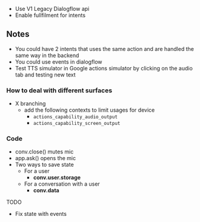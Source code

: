 * Use V1 Legacy Dialogflow api
* Enable fullfilment for intents


## Notes
* You could have 2 intents that uses the same action and are handled the same way in the backend
* You could use events in dialogflow
* Test TTS simulator in Google actions simulator by clicking on the audio tab and testing new text

### How to deal with different surfaces
* X branching
    * add the following contexts to limit usages for device
        * `actions_capability_audio_output`
        * `actions_capability_screen_output`

### Code
* conv.close() mutes mic 
* app.ask() opens the mic
* Two ways to save state
    * For a user
        * **conv.user.storage**
    * For a conversation with a user    
        * **conv.data**


TODO
* Fix state with events
 
